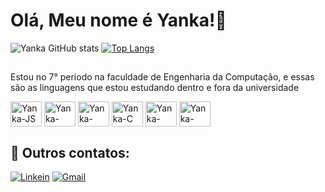 # Olá, Meu nome é Yanka!👋

![Yanka GitHub stats](https://github-readme-stats.vercel.app/api?username=YBhub26&show_icons=true&theme=default)
[![Top Langs](https://github-readme-stats.vercel.app/api/top-langs/?username=YBhub26&layout=compact)](https://github.com/YBhub26/github-readme-stats)

##

Estou no 7° periodo na faculdade de Engenharia da Computação, e essas são as linguagens que estou estudando dentro e fora da universidade
<div>
  <img align="center" alt="Yanka-JS" height="40" width="50" src="https://cdn.jsdelivr.net/gh/devicons/devicon/icons/javascript/javascript-original.svg" />
  <img align="center" alt="Yanka-HTML" height="40" width="50" src="https://cdn.jsdelivr.net/gh/devicons/devicon/icons/html5/html5-original.svg" />          
  <img align="center" alt="Yanka-CSS" height="40" width="50" src="https://cdn.jsdelivr.net/gh/devicons/devicon/icons/css3/css3-original.svg" />
  <img align="center" alt="Yanka-C" height="40" width="50" src="https://cdn.jsdelivr.net/gh/devicons/devicon/icons/c/c-original.svg" />
  <img align="center" alt="Yanka-Java" height="40" width="50" src="https://cdn.jsdelivr.net/gh/devicons/devicon/icons/java/java-original.svg" />
  <img align="center" alt="Yanka-Python" height="40" width="50" src="https://cdn.jsdelivr.net/gh/devicons/devicon/icons/python/python-original.svg" />
</div>

## 🔗 Outros contatos:

[![Linkein](https://img.shields.io/badge/LinkedIn-0077B5?style=for-the-badge&logo=linkedin&logoColor=white)](https://www.linkedin.com/in/yanka-santos/)
[![Gmail](https://img.shields.io/badge/Gmail-D14836?style=for-the-badge&logo=gmail&logoColor=white)](mailto:yankabpsantos@gmail.com)
